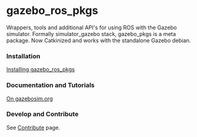 # gazebo_ros_pkgs

Wrappers, tools and additional API's for using ROS with the Gazebo simulator. Formally simulator_gazebo stack, gazebo_pkgs is a meta package. Now Catkinized and works with the standalone Gazebo debian.

### Installation
[Installing gazebo_ros_pkgs](http://gazebosim.org/wiki/Tutorials/1.9/Installing_gazebo_ros_Packages)

### Documentation and Tutorials
[On gazebosim.org](http://gazebosim.org/tutorials?cat=connect_ros)

### Develop and Contribute

See [Contribute](https://github.com/ros-simulation/gazebo_ros_pkgs/blob/hydro-devel/CONTRIBUTING.md) page.


